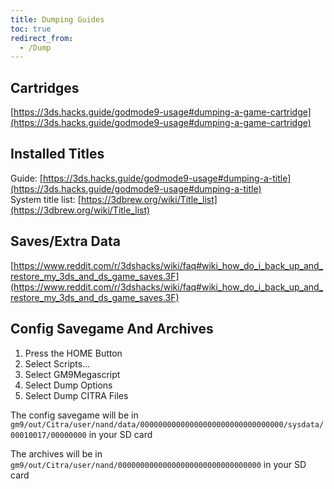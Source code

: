 ```yaml
---
title: Dumping Guides
toc: true
redirect_from:
  - /Dump
---
```


## Cartridges

[https://3ds.hacks.guide/godmode9-usage#dumping-a-game-cartridge](https://3ds.hacks.guide/godmode9-usage#dumping-a-game-cartridge)

## Installed Titles

Guide: [https://3ds.hacks.guide/godmode9-usage#dumping-a-title](https://3ds.hacks.guide/godmode9-usage#dumping-a-title)  
System title list: [https://3dbrew.org/wiki/Title_list](https://3dbrew.org/wiki/Title_list)

## Saves/Extra Data

[https://www.reddit.com/r/3dshacks/wiki/faq#wiki_how_do_i_back_up_and_restore_my_3ds_and_ds_game_saves.3F](https://www.reddit.com/r/3dshacks/wiki/faq#wiki_how_do_i_back_up_and_restore_my_3ds_and_ds_game_saves.3F)

## Config Savegame And Archives

1. Press the HOME Button
2. Select Scripts...
3. Select GM9Megascript
4. Select Dump Options
5. Select Dump CITRA Files

The config savegame will be in `gm9/out/Citra/user/nand/data/00000000000000000000000000000000/sysdata/00010017/00000000` in your SD card

The archives will be in `gm9/out/Citra/user/nand/00000000000000000000000000000000` in your SD card

